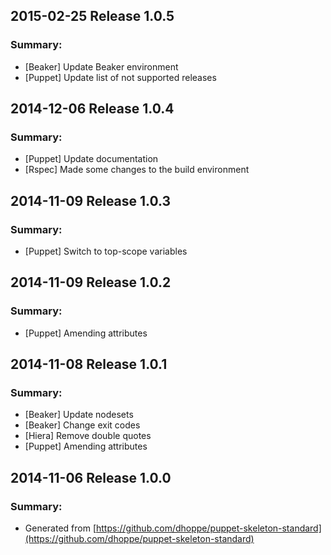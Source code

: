 ## 2015-02-25 Release 1.0.5
### Summary:
- [Beaker] Update Beaker environment
- [Puppet] Update list of not supported releases

## 2014-12-06 Release 1.0.4
### Summary:
- [Puppet] Update documentation
- [Rspec] Made some changes to the build environment

## 2014-11-09 Release 1.0.3
### Summary:
- [Puppet] Switch to top-scope variables

## 2014-11-09 Release 1.0.2
### Summary:
- [Puppet] Amending attributes

## 2014-11-08 Release 1.0.1
### Summary:
- [Beaker] Update nodesets
- [Beaker] Change exit codes
- [Hiera] Remove double quotes
- [Puppet] Amending attributes

## 2014-11-06 Release 1.0.0
### Summary:
- Generated from [https://github.com/dhoppe/puppet-skeleton-standard](https://github.com/dhoppe/puppet-skeleton-standard)
